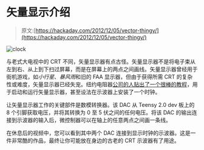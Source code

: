 # 矢量显示介绍

> 原文:[https://hackaday.com/2012/12/05/vector-thingy/](https://hackaday.com/2012/12/05/vector-thingy/)

![clock](../Images/55c0510e4b1dbc6cc8bea4c87cfd630a.png)

与老式大电视中的 CRT 不同，矢量显示器有点古怪。矢量显示器不是将电子束从左到右、从上到下扫过屏幕，而是在屏幕上的两点之间画线。矢量显示器曾经用于街机游戏，如*小行星*、*暴风雨*和旧的 FAA 显示器，但由于获得所需 CRT 的复杂性或难度，矢量显示器已经失宠。纽约电阻器[公司的人贴出了一个很棒的教程](http://www.nycresistor.com/2012/09/03/vector-display/)，用于启动和运行矢量显示器，甚至设法在示波器上安装了一个时钟。

让矢量显示器工作的关键部件是数模转换器。该 DAC 从 Teensy 2.0 dev 板上的 8 个引脚获取电压，并将其转换为 0 至 5 伏之间的任何电压。将该 DAC 的输出连接到示波器的输入后，微控制器可以在轴上的任意两点之间画一条线。

在休息后的视频中，您可以看到其中两个 DAC 连接到显示时钟的示波器。这是一件非常酷的作品，最终让你可能放在身边的古老的 CRT 示波器有了用途。